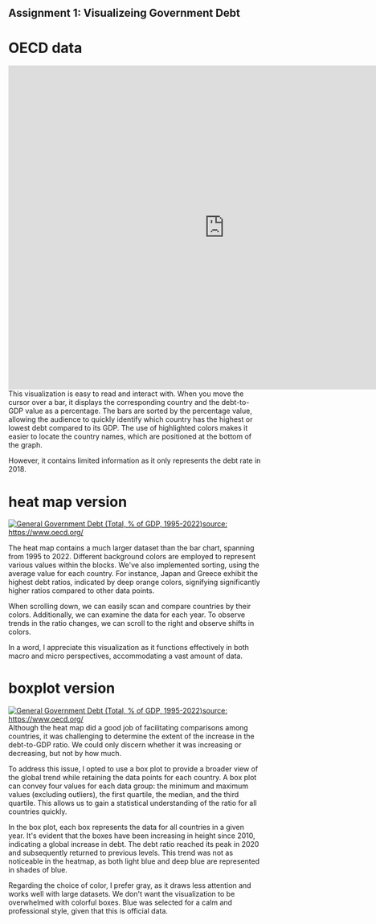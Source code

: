 ## Assignment 1: Visualizeing Government Debt
# OECD data
<iframe src="https://data.oecd.org/chart/7eXB" width="860" height="645" style="border: 0" mozallowfullscreen="true" webkitallowfullscreen="true" allowfullscreen="true"><a href="https://data.oecd.org/chart/7eXB" target="_blank">OECD Chart: General government debt, Total, % of GDP, Annual, 2018</a></iframe>
This visualization is easy to read and interact with. When you move the cursor over a bar, it displays the corresponding country and the debt-to-GDP value as a percentage. The bars are sorted by the percentage value, allowing the audience to quickly identify which country has the highest or lowest debt compared to its GDP. The use of highlighted colors makes it easier to locate the country names, which are positioned at the bottom of the graph. 

However, it contains limited information as it only represents the debt rate in 2018.

# heat map version
<div class='tableauPlaceholder' id='viz1699239475009' style='position: relative'><noscript><a href='#'><img alt='General Government Debt   (Total, % of GDP, 1995-2022)source: https:&#47;&#47;www.oecd.org&#47; ' src='https:&#47;&#47;public.tableau.com&#47;static&#47;images&#47;oe&#47;oecd_16992394629770&#47;Sheet1&#47;1_rss.png' style='border: none' /></a></noscript><object class='tableauViz'  style='display:none;'><param name='host_url' value='https%3A%2F%2Fpublic.tableau.com%2F' /> <param name='embed_code_version' value='3' /> <param name='site_root' value='' /><param name='name' value='oecd_16992394629770&#47;Sheet1' /><param name='tabs' value='no' /><param name='toolbar' value='yes' /><param name='static_image' value='https:&#47;&#47;public.tableau.com&#47;static&#47;images&#47;oe&#47;oecd_16992394629770&#47;Sheet1&#47;1.png' /> <param name='animate_transition' value='yes' /><param name='display_static_image' value='yes' /><param name='display_spinner' value='yes' /><param name='display_overlay' value='yes' /><param name='display_count' value='yes' /><param name='language' value='en-GB' /><param name='filter' value='publish=yes' /></object></div>
<script type='text/javascript'>
  var divElement = document.getElementById('viz1699239475009');
  var vizElement = divElement.getElementsByTagName('object')[0];
  vizElement.style.width='100%';vizElement.style.height=(divElement.offsetWidth*0.75)+'px';
  var scriptElement = document.createElement('script');
  scriptElement.src = 'https://public.tableau.com/javascripts/api/viz_v1.js';
  vizElement.parentNode.insertBefore(scriptElement, vizElement);
</script>

The heat map contains a much larger dataset than the bar chart, spanning from 1995 to 2022. Different background colors are employed to represent various values within the blocks. We've also implemented sorting, using the average value for each country. For instance, Japan and Greece exhibit the highest debt ratios, indicated by deep orange colors, signifying significantly higher ratios compared to other data points. 

When scrolling down, we can easily scan and compare countries by their colors. Additionally, we can examine the data for each year. To observe trends in the ratio changes, we can scroll to the right and observe shifts in colors. 

In a word, I appreciate this visualization as it functions effectively in both macro and micro perspectives, accommodating a vast amount of data.

# boxplot version

<div class='tableauPlaceholder' id='viz1699243674692' style='position: relative'><noscript><a href='#'><img alt='General Government Debt   (Total, % of GDP, 1995-2022)source: https:&#47;&#47;www.oecd.org&#47; ' src='https:&#47;&#47;public.tableau.com&#47;static&#47;images&#47;oe&#47;oecd2_16992417012690&#47;Sheet1&#47;1_rss.png' style='border: none' /></a></noscript><object class='tableauViz'  style='display:none;'><param name='host_url' value='https%3A%2F%2Fpublic.tableau.com%2F' /> <param name='embed_code_version' value='3' /> <param name='site_root' value='' /><param name='name' value='oecd2_16992417012690&#47;Sheet1' /><param name='tabs' value='no' /><param name='toolbar' value='yes' /><param name='static_image' value='https:&#47;&#47;public.tableau.com&#47;static&#47;images&#47;oe&#47;oecd2_16992417012690&#47;Sheet1&#47;1.png' /> <param name='animate_transition' value='yes' /><param name='display_static_image' value='yes' /><param name='display_spinner' value='yes' /><param name='display_overlay' value='yes' /><param name='display_count' value='yes' /><param name='language' value='en-GB' /><param name='filter' value='publish=yes' /></object></div>
<script type='text/javascript'>
  var divElement = document.getElementById('viz1699243674692');
  var vizElement = divElement.getElementsByTagName('object')[0];
  vizElement.style.width='100%';vizElement.style.height=(divElement.offsetWidth*0.75)+'px';
  var scriptElement = document.createElement('script');
  scriptElement.src = 'https://public.tableau.com/javascripts/api/viz_v1.js';
  vizElement.parentNode.insertBefore(scriptElement, vizElement);
</script>
Although the heat map did a good job of facilitating comparisons among countries, it was challenging to determine the extent of the increase in the debt-to-GDP ratio. We could only discern whether it was increasing or decreasing, but not by how much.

To address this issue, I opted to use a box plot to provide a broader view of the global trend while retaining the data points for each country. A box plot can convey four values for each data group: the minimum and maximum values (excluding outliers), the first quartile, the median, and the third quartile. This allows us to gain a statistical understanding of the ratio for all countries quickly.

In the box plot, each box represents the data for all countries in a given year. It's evident that the boxes have been increasing in height since 2010, indicating a global increase in debt. The debt ratio reached its peak in 2020 and subsequently returned to previous levels. This trend was not as noticeable in the heatmap, as both light blue and deep blue are represented in shades of blue.

Regarding the choice of color, I prefer gray, as it draws less attention and works well with large datasets. We don't want the visualization to be overwhelmed with colorful boxes. Blue was selected for a calm and professional style, given that this is official data.
